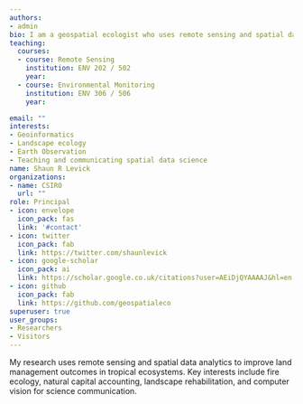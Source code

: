 ```yaml
---
authors:
- admin
bio: I am a geospatial ecologist who uses remote sensing and spatial data analytics to improve land management outcomes in tropical ecosystems. My research focusses on natural capital accounting, biodiversity analytics, landscape rehabilitation, and computer vision for science communication.
teaching:
  courses:
  - course: Remote Sensing
    institution: ENV 202 / 502
    year:
  - course: Environmental Monitoring
    institution: ENV 306 / 506
    year:

email: ""
interests:
- Geoinformatics
- Landscape ecology
- Earth Observation
- Teaching and communicating spatial data science
name: Shaun R Levick
organizations:
- name: CSIRO
  url: ""
role: Principal
- icon: envelope
  icon_pack: fas
  link: '#contact'
- icon: twitter
  icon_pack: fab
  link: https://twitter.com/shaunlevick
- icon: google-scholar
  icon_pack: ai
  link: https://scholar.google.co.uk/citations?user=AEiDjQYAAAAJ&hl=en
- icon: github
  icon_pack: fab
  link: https://github.com/geospatialeco
superuser: true
user_groups:
- Researchers
- Visitors
---
```


My research uses remote sensing and spatial data analytics to improve land management outcomes in tropical ecosystems. Key interests include fire ecology, natural capital accounting, landscape rehabilitation, and computer vision for science communication.

